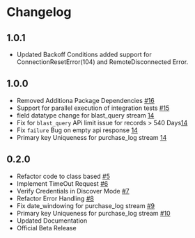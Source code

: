# Changelog

## 1.0.1
  * Updated Backoff Conditions added support for ConnectionResetError(104) and RemoteDisconnected Error.

## 1.0.0
  * Removed Additiona Package Dependencies [#16](https://github.com/singer-io/tap-sailthru/pull/16)
  * Support for parallel execution of integration tests [#15](https://github.com/singer-io/tap-sailthru/pull/15)
  * field datatype change for blast_query stream [14](https://github.com/singer-io/tap-sailthru/pull/14)
  * Fix for `blast_query` APi limit issue for records > 540 Days[14](https://github.com/singer-io/tap-sailthru/pull/14)
  * Fix `failure` Bug on empty api response [14](https://github.com/singer-io/tap-sailthru/pull/14)
  * Primary key  Uniqueness for purchase_log stream [14](https://github.com/singer-io/tap-sailthru/pull/14)

## 0.2.0
  * Refactor code to class based [#5](https://github.com/singer-io/tap-sailthru/pull/5)
  * Implement TimeOut Request [#6](https://github.com/singer-io/tap-sailthru/pull/6)
  * Verify Credentials in Discover Mode [#7](https://github.com/singer-io/tap-sailthru/pull/7)
  * Refactor Error Handling [#8](https://github.com/singer-io/tap-sailthru/pull/8)
  * Fix date_windowing for purchase_log stream [#9](https://github.com/singer-io/tap-sailthru/pull/9)
  * Primary key  Uniqueness for purchase_log stream [#10](https://github.com/singer-io/tap-sailthru/pull/10)
  * Updated Documentation
  * Official Beta Release

